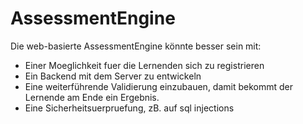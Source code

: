 # AssessmentEngine

Die web-basierte AssessmentEngine könnte besser sein mit: 

* Einer Moeglichkeit fuer die Lernenden sich zu registrieren 
* Ein Backend mit dem Server zu entwickeln
* Eine weiterführende Validierung einzubauen, damit bekommt der Lernende am Ende ein Ergebnis. 
* Eine Sicherheitsuerpruefung, zB. auf sql injections
